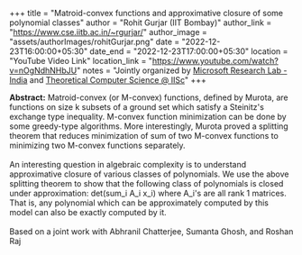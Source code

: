 +++
title = "Matroid-convex functions and approximative closure of some polynomial classes"
author = "Rohit Gurjar (IIT Bombay)"
author_link = "https://www.cse.iitb.ac.in/~rgurjar/"
author_image = "assets/authorImages/rohitGurjar.png"
date = "2022-12-23T16:00:00+05:30"
date_end = "2022-12-23T17:00:00+05:30"
location = "YouTube Video Link"
location_link = "https://www.youtube.com/watch?v=nOgNdhNHbJU"
notes = "Jointly organized by <a href = "https://www.microsoft.com/en-us/research/lab/microsoft-research-india/" target= "_blank">Microsoft Research Lab - India</a> and <a href='https://www.csa.iisc.ac.in/theoretical-computer-science/' target= "_blank">Theoretical Computer Science @ IISc</a>"
+++

<b>Abstract:</b>
Matroid-convex (or M-convex) functions, defined by Murota, are functions on size k subsets of a ground set which
satisfy a Steinitz's exchange type inequality. M-convex function minimization can be done by some greedy-type
algorithms. More interestingly, Murota proved a splitting theorem that reduces minimization of sum of two M-convex
functions to minimizing two M-convex functions separately.
<br><br>
An interesting question in algebraic complexity is to understand approximative closure of various classes of
polynomials. We use the above splitting theorem to show that the following class of polynomials is closed under
approximation: det(sum_i A_i x_i) where A_i's are all rank 1 matrices. That is, any polynomial which can be
approximately computed by this model can also be exactly computed by it.
<br><br>
Based on a joint work with Abhranil Chatterjee, Sumanta Ghosh, and Roshan Raj